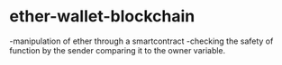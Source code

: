 # ether-wallet-blockchain

-manipulation of ether through a smartcontract
-checking the safety of function by the sender comparing it to the owner variable. 